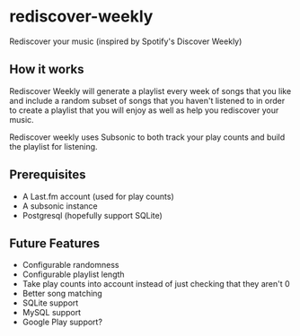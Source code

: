 # rediscover-weekly
Rediscover your music (inspired by Spotify's Discover Weekly)


## How it works
Rediscover Weekly will generate a playlist every week of songs that you like and include a random subset of songs that you haven't listened to in order to create a playlist that you will enjoy as well as help you rediscover your music.

Rediscover weekly uses Subsonic to both track your play counts and build the playlist for listening.

## Prerequisites
 - A Last.fm account (used for play counts)
 - A subsonic instance
 - Postgresql (hopefully support SQLite)

## Future Features
 - Configurable randomness
 - Configurable playlist length
 - Take play counts into account instead of just checking that they aren't 0
 - Better song matching
 - SQLite support
 - MySQL support
 - Google Play support?

